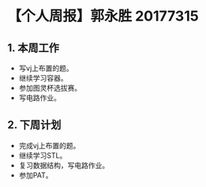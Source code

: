 # 【个人周报】郭永胜 20177315

## 1. 本周工作
  - 写vj上布置的题。
  - 继续学习容器。
  - 参加图灵杯选拔赛。
  - 写电路作业。
## 2. 下周计划
  - 完成vj上布置的题。
  - 继续学习STL。
  - 复习数据结构，写电路作业。
  - 参加PAT。

